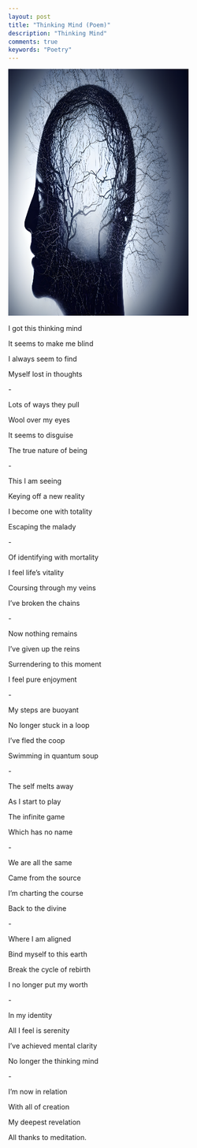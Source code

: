 ```yaml
---
layout: post
title: "Thinking Mind (Poem)"
description: "Thinking Mind"
comments: true
keywords: "Poetry"
---
```

<img src="/assets/images/thinking_mind.png" style="width:3.8125in;height:5.21875in" />

I got this thinking mind

It seems to make me blind

I always seem to find

Myself lost in thoughts

\- 

Lots of ways they pull

Wool over my eyes

It seems to disguise

The true nature of being

\- 

This I am seeing

Keying off a new reality

I become one with totality

Escaping the malady

\- 

Of identifying with mortality

I feel life’s vitality

Coursing through my veins

I’ve broken the chains

\- 

Now nothing remains

I’ve given up the reins

Surrendering to this moment

I feel pure enjoyment

\- 

My steps are buoyant

No longer stuck in a loop

I’ve fled the coop

Swimming in quantum soup 

\- 

The self melts away

As I start to play

The infinite game

Which has no name

\- 

We are all the same

Came from the source

I’m charting the course

Back to the divine

\- 

Where I am aligned

Bind myself to this earth

Break the cycle of rebirth

I no longer put my worth

\- 

In my identity

All I feel is serenity

I’ve achieved mental clarity

No longer the thinking mind

\- 

I’m now in relation

With all of creation

My deepest revelation

All thanks to meditation.